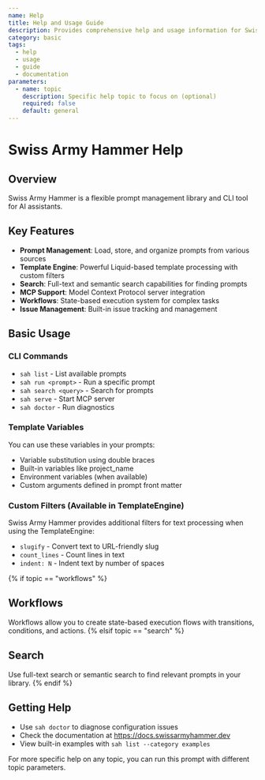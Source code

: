 ```yaml
---
name: Help
title: Help and Usage Guide
description: Provides comprehensive help and usage information for Swiss Army Hammer
category: basic
tags:
  - help
  - usage
  - guide
  - documentation
parameters:
  - name: topic
    description: Specific help topic to focus on (optional)
    required: false
    default: general
---
```


# Swiss Army Hammer Help

## Overview
Swiss Army Hammer is a flexible prompt management library and CLI tool for AI assistants.

## Key Features
- **Prompt Management**: Load, store, and organize prompts from various sources
- **Template Engine**: Powerful Liquid-based template processing with custom filters
- **Search**: Full-text and semantic search capabilities for finding prompts
- **MCP Support**: Model Context Protocol server integration
- **Workflows**: State-based execution system for complex tasks
- **Issue Management**: Built-in issue tracking and management

## Basic Usage

### CLI Commands
- `sah list` - List available prompts
- `sah run <prompt>` - Run a specific prompt
- `sah search <query>` - Search for prompts
- `sah serve` - Start MCP server
- `sah doctor` - Run diagnostics

### Template Variables
You can use these variables in your prompts:
- Variable substitution using double braces
- Built-in variables like project_name
- Environment variables (when available)
- Custom arguments defined in prompt front matter

### Custom Filters (Available in TemplateEngine)
Swiss Army Hammer provides additional filters for text processing when using the TemplateEngine:
- `slugify` - Convert text to URL-friendly slug
- `count_lines` - Count lines in text
- `indent: N` - Indent text by number of spaces

{% if topic == "workflows" %}
## Workflows
Workflows allow you to create state-based execution flows with transitions, conditions, and actions.
{% elsif topic == "search" %}
## Search
Use full-text search or semantic search to find relevant prompts in your library.
{% endif %}

## Getting Help
- Use `sah doctor` to diagnose configuration issues
- Check the documentation at https://docs.swissarmyhammer.dev
- View built-in examples with `sah list --category examples`

For more specific help on any topic, you can run this prompt with different topic parameters.
